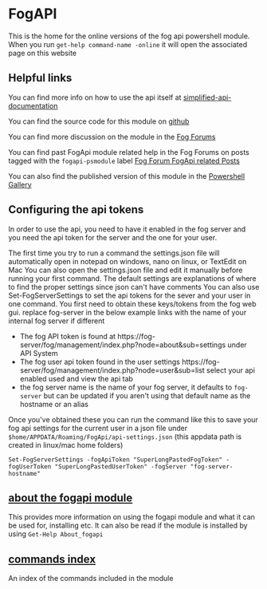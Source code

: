 # FogAPI

This is the home for the online versions of the fog api powershell module.
When you run `get-help command-name -online` it will open the associated page on this website

## Helpful links

You can find more info on how to use the api itself at [simplified-api-documentation](https://news.fogproject.org/simplified-api-documentation/)

You can find the source code for this module on [github](https://github.com/darksidemilk/FogApi)

You can find more discussion on the module in the [Fog Forums](https://forums.fogproject.org/topic/12026/powershell-api-module)

You can find past FogApi module related help in the Fog Forums on posts tagged with  the `fogapi-psmodule` label [Fog Forum FogApi related Posts](https://forums.fogproject.org/tags/fogapi-psmodule)

You can also find the published version of this module in the [Powershell Gallery](https://www.powershellgallery.com/packages/FogApi)

## Configuring the api tokens

In order to use the api, you need to have it enabled in the fog server and you need the api token for the server and the one for your user.

The first time you try to run a command the settings.json file will automatically open
in notepad on windows, nano on linux, or TextEdit on Mac
You can also open the settings.json file and edit it manually before running your first command.
The default settings are explanations of where to find the proper settings since json can't have comments
You can also use Set-FogServerSettings to set the api tokens for the sever and your user in one command. You first need to obtain these keys/tokens from the fog web gui. replace fog-server in the below example links with the name of your internal fog server if different

- The fog API token is found at https://fog-server/fog/management/index.php?node=about&sub=settings under API System
- The fog user api token found in the user settings https://fog-server/fog/management/index.php?node=user&sub=list select your api enabled used and view the api tab
- the fog server name is the name of your fog server, it defaults to `fog-server` but can be updated if you aren't using that default name as the hostname or an alias

Once you've obtained these you can run the command like this to save your fog api settings for the current user in a json file under `$home/APPDATA/Roaming/FogApi/api-settings.json` (this appdata path is created in linux/mac home folders) 

```
Set-FogServerSettings -fogApiToken "SuperLongPastedFogToken" -fogUserToken "SuperLongPastedUserToken" -fogServer "fog-server-hostname"
```

## [about the fogapi module](about_FogApi.md)

This provides more information on using the fogapi module
and what it can be used for, installing etc.
It can also be read if the module is installed by using `Get-Help About_fogapi`

## [commands index](commands/index.md)

An index of the commands included in the module
